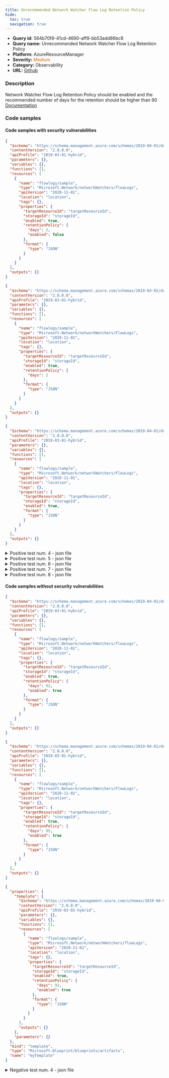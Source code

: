 ```yaml
---
title: Unrecommended Network Watcher Flow Log Retention Policy
hide:
  toc: true
  navigation: true
---
```


<style>
  .highlight .hll {
    background-color: #ff171742;
  }
  .md-content {
    max-width: 1100px;
    margin: 0 auto;
  }
</style>

-   **Query id:** 564b70f8-41cd-4690-aff8-bb53add86bc9
-   **Query name:** Unrecommended Network Watcher Flow Log Retention Policy
-   **Platform:** AzureResourceManager
-   **Severity:** <span style="color:#C60">Medium</span>
-   **Category:** Observability
-   **URL:** [Github](https://github.com/Checkmarx/kics/tree/master/assets/queries/azureResourceManager/unrecommended_network_watcher_flow_log_retention_policy)

### Description
Network Watcher Flow Log Retention Policy should be enabled and the recommended number of days for the retention should be higher than 90<br>
[Documentation](https://docs.microsoft.com/en-us/azure/templates/microsoft.network/2019-11-01/networkwatchers/flowlogs?tabs=json#retentionpolicyparameters-object)

### Code samples
#### Code samples with security vulnerabilities
```json title="Positive test num. 1 - json file" hl_lines="20 21"
{
  "$schema": "https://schema.management.azure.com/schemas/2019-04-01/deploymentTemplate.json#",
  "contentVersion": "2.0.0.0",
  "apiProfile": "2019-03-01-hybrid",
  "parameters": {},
  "variables": {},
  "functions": [],
  "resources": [
    {
      "name": "flowlogs/sample",
      "type": "Microsoft.Network/networkWatchers/flowLogs",
      "apiVersion": "2020-11-01",
      "location": "location",
      "tags": {},
      "properties": {
        "targetResourceId": "targetResourceId",
        "storageId": "storageId",
        "enabled": true,
        "retentionPolicy": {
          "days": 2,
          "enabled": false
        },
        "format": {
          "type": "JSON"
        }
      }
    }
  ],
  "outputs": {}
}

```
```json title="Positive test num. 2 - json file" hl_lines="19 20"
{
  "$schema": "https://schema.management.azure.com/schemas/2019-04-01/deploymentTemplate.json#",
  "contentVersion": "2.0.0.0",
  "apiProfile": "2019-03-01-hybrid",
  "parameters": {},
  "variables": {},
  "functions": [],
  "resources": [
    {
      "name": "flowlogs/sample",
      "type": "Microsoft.Network/networkWatchers/FlowLogs",
      "apiVersion": "2020-11-01",
      "location": "location",
      "tags": {},
      "properties": {
        "targetResourceId": "targetResourceId",
        "storageId": "storageId",
        "enabled": true,
        "retentionPolicy": {
          "days": 2
        },
        "format": {
          "type": "JSON"
        }
      }
    }
  ],
  "outputs": {}
}

```
```json title="Positive test num. 3 - json file" hl_lines="15"
{
  "$schema": "https://schema.management.azure.com/schemas/2019-04-01/deploymentTemplate.json#",
  "contentVersion": "2.0.0.0",
  "apiProfile": "2019-03-01-hybrid",
  "parameters": {},
  "variables": {},
  "functions": [],
  "resources": [
    {
      "name": "flowlogs/sample",
      "type": "Microsoft.Network/networkWatchers/FlowLogs",
      "apiVersion": "2020-11-01",
      "location": "location",
      "tags": {},
      "properties": {
        "targetResourceId": "targetResourceId",
        "storageId": "storageId",
        "enabled": true,
        "format": {
          "type": "JSON"
        }
      }
    }
  ],
  "outputs": {}
}

```
<details><summary>Positive test num. 4 - json file</summary>

```json hl_lines="15"
{
  "$schema": "https://schema.management.azure.com/schemas/2019-04-01/deploymentTemplate.json#",
  "contentVersion": "2.0.0.0",
  "apiProfile": "2019-03-01-hybrid",
  "parameters": {},
  "variables": {},
  "functions": [],
  "resources": [
    {
      "name": "flowlogs/sample",
      "type": "Microsoft.Network/networkWatchers/FlowLogs",
      "apiVersion": "2020-11-01",
      "location": "location",
      "tags": {},
      "properties": {
        "targetResourceId": "targetResourceId",
        "storageId": "storageId",
        "retentionPolicy": {
          "days": 95,
          "enabled": true
        },
        "format": {
          "type": "JSON"
        }
      }
    }
  ],
  "outputs": {}
}

```
</details>
<details><summary>Positive test num. 5 - json file</summary>

```json hl_lines="22 23"
{
  "properties": {
    "template": {
      "$schema": "https://schema.management.azure.com/schemas/2019-04-01/deploymentTemplate.json#",
      "contentVersion": "2.0.0.0",
      "apiProfile": "2019-03-01-hybrid",
      "parameters": {},
      "variables": {},
      "functions": [],
      "resources": [
        {
          "name": "flowlogs/sample",
          "type": "Microsoft.Network/networkWatchers/flowLogs",
          "apiVersion": "2020-11-01",
          "location": "location",
          "tags": {},
          "properties": {
            "targetResourceId": "targetResourceId",
            "storageId": "storageId",
            "enabled": true,
            "retentionPolicy": {
              "days": 2,
              "enabled": false
            },
            "format": {
              "type": "JSON"
            }
          }
        }
      ],
      "outputs": {}
    },
    "parameters": {}
  },
  "kind": "template",
  "type": "Microsoft.Blueprint/blueprints/artifacts",
  "name": "myTemplate"
}

```
</details>
<details><summary>Positive test num. 6 - json file</summary>

```json hl_lines="21 22"
{
  "properties": {
    "template": {
      "$schema": "https://schema.management.azure.com/schemas/2019-04-01/deploymentTemplate.json#",
      "contentVersion": "2.0.0.0",
      "apiProfile": "2019-03-01-hybrid",
      "parameters": {},
      "variables": {},
      "functions": [],
      "resources": [
        {
          "name": "flowlogs/sample",
          "type": "Microsoft.Network/networkWatchers/FlowLogs",
          "apiVersion": "2020-11-01",
          "location": "location",
          "tags": {},
          "properties": {
            "targetResourceId": "targetResourceId",
            "storageId": "storageId",
            "enabled": true,
            "retentionPolicy": {
              "days": 2
            },
            "format": {
              "type": "JSON"
            }
          }
        }
      ],
      "outputs": {}
    },
    "parameters": {}
  },
  "kind": "template",
  "type": "Microsoft.Blueprint/blueprints/artifacts",
  "name": "myTemplate"
}

```
</details>
<details><summary>Positive test num. 7 - json file</summary>

```json hl_lines="17"
{
  "properties": {
    "template": {
      "$schema": "https://schema.management.azure.com/schemas/2019-04-01/deploymentTemplate.json#",
      "contentVersion": "2.0.0.0",
      "apiProfile": "2019-03-01-hybrid",
      "parameters": {},
      "variables": {},
      "functions": [],
      "resources": [
        {
          "name": "flowlogs/sample",
          "type": "Microsoft.Network/networkWatchers/FlowLogs",
          "apiVersion": "2020-11-01",
          "location": "location",
          "tags": {},
          "properties": {
            "targetResourceId": "targetResourceId",
            "storageId": "storageId",
            "enabled": true,
            "format": {
              "type": "JSON"
            }
          }
        }
      ],
      "outputs": {}
    },
    "parameters": {}
  },
  "kind": "template",
  "type": "Microsoft.Blueprint/blueprints/artifacts",
  "name": "myTemplate"
}

```
</details>
<details><summary>Positive test num. 8 - json file</summary>

```json hl_lines="17"
{
  "properties": {
    "template": {
      "$schema": "https://schema.management.azure.com/schemas/2019-04-01/deploymentTemplate.json#",
      "contentVersion": "2.0.0.0",
      "apiProfile": "2019-03-01-hybrid",
      "parameters": {},
      "variables": {},
      "functions": [],
      "resources": [
        {
          "name": "flowlogs/sample",
          "type": "Microsoft.Network/networkWatchers/FlowLogs",
          "apiVersion": "2020-11-01",
          "location": "location",
          "tags": {},
          "properties": {
            "targetResourceId": "targetResourceId",
            "storageId": "storageId",
            "retentionPolicy": {
              "days": 95,
              "enabled": true
            },
            "format": {
              "type": "JSON"
            }
          }
        }
      ],
      "outputs": {}
    },
    "parameters": {}
  },
  "kind": "template",
  "type": "Microsoft.Blueprint/blueprints/artifacts",
  "name": "myTemplate"
}

```
</details>


#### Code samples without security vulnerabilities
```json title="Negative test num. 1 - json file"
{
  "$schema": "https://schema.management.azure.com/schemas/2019-04-01/deploymentTemplate.json#",
  "contentVersion": "2.0.0.0",
  "apiProfile": "2019-03-01-hybrid",
  "parameters": {},
  "variables": {},
  "functions": [],
  "resources": [
    {
      "name": "flowlogs/sample",
      "type": "Microsoft.Network/networkWatchers/flowLogs",
      "apiVersion": "2020-11-01",
      "location": "location",
      "tags": {},
      "properties": {
        "targetResourceId": "targetResourceId",
        "storageId": "storageId",
        "enabled": true,
        "retentionPolicy": {
          "days": 92,
          "enabled": true
        },
        "format": {
          "type": "JSON"
        }
      }
    }
  ],
  "outputs": {}
}

```
```json title="Negative test num. 2 - json file"
{
  "$schema": "https://schema.management.azure.com/schemas/2019-04-01/deploymentTemplate.json#",
  "contentVersion": "2.0.0.0",
  "apiProfile": "2019-03-01-hybrid",
  "parameters": {},
  "variables": {},
  "functions": [],
  "resources": [
    {
      "name": "flowlogs/sample",
      "type": "Microsoft.Network/networkWatchers/FlowLogs",
      "apiVersion": "2020-11-01",
      "location": "location",
      "tags": {},
      "properties": {
        "targetResourceId": "targetResourceId",
        "storageId": "storageId",
        "enabled": true,
        "retentionPolicy": {
          "days": 95,
          "enabled": true
        },
        "format": {
          "type": "JSON"
        }
      }
    }
  ],
  "outputs": {}
}

```
```json title="Negative test num. 3 - json file"
{
  "properties": {
    "template": {
      "$schema": "https://schema.management.azure.com/schemas/2019-04-01/deploymentTemplate.json#",
      "contentVersion": "2.0.0.0",
      "apiProfile": "2019-03-01-hybrid",
      "parameters": {},
      "variables": {},
      "functions": [],
      "resources": [
        {
          "name": "flowlogs/sample",
          "type": "Microsoft.Network/networkWatchers/flowLogs",
          "apiVersion": "2020-11-01",
          "location": "location",
          "tags": {},
          "properties": {
            "targetResourceId": "targetResourceId",
            "storageId": "storageId",
            "enabled": true,
            "retentionPolicy": {
              "days": 92,
              "enabled": true
            },
            "format": {
              "type": "JSON"
            }
          }
        }
      ],
      "outputs": {}
    },
    "parameters": {}
  },
  "kind": "template",
  "type": "Microsoft.Blueprint/blueprints/artifacts",
  "name": "myTemplate"
}

```
<details><summary>Negative test num. 4 - json file</summary>

```json
{
  "properties": {
    "template": {
      "$schema": "https://schema.management.azure.com/schemas/2019-04-01/deploymentTemplate.json#",
      "contentVersion": "2.0.0.0",
      "apiProfile": "2019-03-01-hybrid",
      "parameters": {},
      "variables": {},
      "functions": [],
      "resources": [
        {
          "name": "flowlogs/sample",
          "type": "Microsoft.Network/networkWatchers/FlowLogs",
          "apiVersion": "2020-11-01",
          "location": "location",
          "tags": {},
          "properties": {
            "targetResourceId": "targetResourceId",
            "storageId": "storageId",
            "enabled": true,
            "retentionPolicy": {
              "days": 95,
              "enabled": true
            },
            "format": {
              "type": "JSON"
            }
          }
        }
      ],
      "outputs": {}
    },
    "parameters": {}
  },
  "kind": "template",
  "type": "Microsoft.Blueprint/blueprints/artifacts",
  "name": "myTemplate"
}

```
</details>
